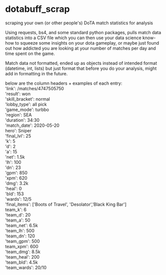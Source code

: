 # dotabuff_scrap
scraping your own (or other people's) DoTA match statistics for analysis

Using requests, bs4, and some standard python packages, pulls match data statistics into a CSV file which you can then use your data science know-how to squeeze some insights on your dota gameplay, or maybe just found out how addicted you are looking at your number of matches per day and time spent on the game.

Match data not formatted, ended up as objects instead of intended format (datetime, int, lists) but just format that before you do your analysis, might add in formatting in the future.

below are the column headers + examples of each entry: <br /> 
'link': /matches/4747505750<br />
'result': won<br />
'skill_bracket': normal<br />
'lobby_type': all pick<br />
'game_mode': turbbo<br />
'region': SEA<br />
'duration': 34:30<br />
'match_date': 2020-05-20<br />
hero': Sniper<br />
'final_lvl': 25<br />
'k': 5<br />
'd': 2<br />
'a': 15<br />
'net': 1.5k<br />
'lh': 100<br />
'dn': 23<br />
'gpm': 850<br />
'xpm': 620<br />
'dmg': 3.2k<br />
'heal': 0<br />
'bld': 153<br />
'wards': 12/5<br />
'final_items': ['Boots of Travel', 'Desolator','Black King Bar']<br />
team_k': 6<br />
'team_d': 20<br />
'team_a': 50<br />
'team_net': 6.5k<br />
'team_lh': 500<br />
'team_dn': 120<br />
'team_gpm': 500<br />
team_xpm': 600<br />
'team_dmg': 8.5k<br />
'team_heal': 200<br />
'team_bld': 4.5k<br />
'team_wards': 20/10<br />
